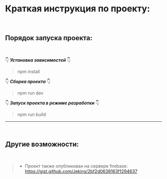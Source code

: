 # Краткая инструкция по проекту:

&nbsp;

## Порядок запуска проекта:

&nbsp;

👇 **_Установка зависимостей_** 👇

> npm install

👇 **_Cборка проекта_** 👇

> npm run dev

👇 **_Запуск проекта в режиме разработки_** 👇

> npm run build

---

&nbsp;

## Другие возможности:

&nbsp;

> - Проект также опубликован на сервере firebase: https://gist.github.com/Jekins/2bf2d0638163f1294637


